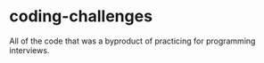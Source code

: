 # coding-challenges
All of the code that was a byproduct of practicing for programming interviews. 
